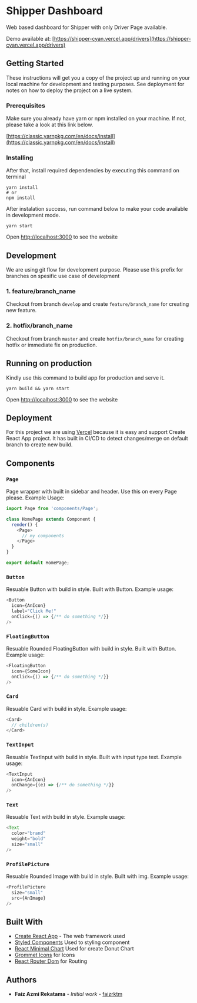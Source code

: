 # Shipper Dashboard

Web based dashboard for Shipper with only Driver Page available.

Demo available at: [https://shipper-cyan.vercel.app/drivers](https://shipper-cyan.vercel.app/drivers)

## Getting Started

These instructions will get you a copy of the project up and running on your local machine for development and testing purposes. See deployment for notes on how to deploy the project on a live system.

### Prerequisites

Make sure you already have yarn or npm installed on your machine. If not, please take a look at this link below.

[https://classic.yarnpkg.com/en/docs/install](https://classic.yarnpkg.com/en/docs/install)

### Installing

After that, install required dependencies by executing this command on terminal

```
yarn install
# or
npm install
```

After instalation success, run command below to make your code available in development mode.

```
yarn start
```

Open [http://localhost:3000](http://localhost:3000) to see the website

## Development

We are using git flow for development purpose. Please use this prefix for branches on spesific use case of development

### 1. feature/branch_name
Checkout from branch `develop` and create `feature/branch_name` for creating new feature.

### 2. hotfix/branch_name
Checkout from branch `master` and create `hotfix/branch_name` for creating hotfix or immediate fix on production.

## Running on production
Kindly use this command to build app for production and serve it.

```
yarn build && yarn start
```

Open [http://localhost:3000](http://localhost:3000) to see the website

## Deployment

For this project we are using [Vercel](https://vercel.com/) because it is easy and support Create React App project.
It has built in CI/CD to detect changes/merge on default branch to create new build.

## Components

### `Page`
Page wrapper with built in sidebar and header. Use this on every Page please. Example Usage:

```js
import Page from 'components/Page';

class HomePage extends Component {
  render() {
    <Page>
      // my components
    </Page>
  }
}

export default HomePage;
```

### `Button`
Resuable Button with build in style. Built with Button. Example usage:

```js
<Button
  icon={AnIcon}
  label="Click Me!"
  onClick={() => {/** do something */}}
/>
```

### `FloatingButton`
Resuable Rounded FloatingButton with build in style. Built with Button. Example usage:

```js
<FloatingButton
  icon={SomeIcon}
  onClick={() => {/** do something */}}
/>
```

### `Card`
Resuable Card with build in style. Example usage:

```js
<Card>
  // children(s)
</Card>
```

### `TextInput`
Resuable TextInput with build in style. Built with input type text. Example usage:

```js
<TextInput
  icon={AnIcon}
  onChange={(e) => {/** do something */}}
/>
```

### `Text`
Resuable Text with build in style. Example usage:

```js
<Text
  color="brand"
  weight="bold"
  size="small"
/>
```

### `ProfilePicture`
Resuable Rounded Image with build in style. Built with img. Example usage:

```js
<ProfilePicture
  size="small"
  src={AnImage}
/>
```

## Built With

* [Create React App](https://github.com/facebook/create-react-app) - The web framework used
* [Styled Components](https://styled-components.com/) Used to styling component
* [React Minimal Chart](react-minimal-pie-chart) Used for create Donut Chart
* [Grommet Icons](https://github.com/grommet/grommet-icons) for Icons
* [React Router Dom](https://www.npmjs.com/package/react-router-dom) for Routing

## Authors

* **Faiz Azmi Rekatama** - *Initial work* - [faizrktm](https://github.com/faizrktm)
